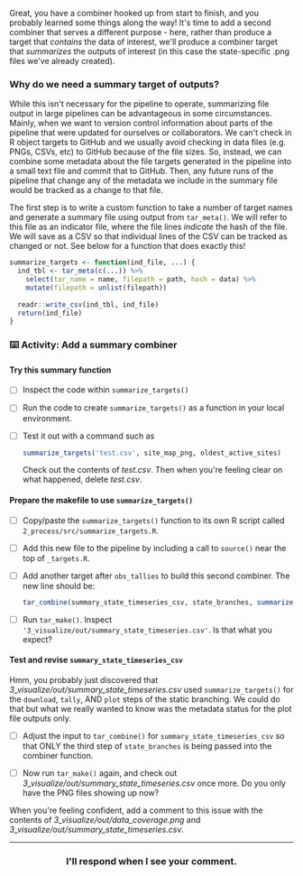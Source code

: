 Great, you have a combiner hooked up from start to finish, and you probably learned some things along the way! It's time to add a second combiner that serves a different purpose - here, rather than produce a target that _contains_ the data of interest, we'll produce a combiner target that _summarizes_ the outputs of interest (in this case the state-specific .png files we've already created).

### Why do we need a summary target of outputs?

While this isn't necessary for the pipeline to operate, summarizing file output in large pipelines can be advantageous in some circumstances. Mainly, when we want to version control information about parts of the pipeline that were updated for ourselves or collaborators. We can't check in R object targets to GitHub and we usually avoid checking in data files (e.g. PNGs, CSVs, etc) to GitHub because of the file sizes. So, instead, we can combine some metadata about the file targets generated in the pipeline into a small text file and commit that to GitHub. Then, any future runs of the pipeline that change any of the metadata we include in the summary file would be tracked as a change to that file.

The first step is to write a custom function to take a number of target names and generate a summary file using output from `tar_meta()`. We will refer to this file as an indicator file, where the file lines *indicate* the hash of the file. We will save as a CSV so that individual lines of the CSV can be tracked as changed or not. See below for a function that does exactly this!

```r
summarize_targets <- function(ind_file, ...) {
  ind_tbl <- tar_meta(c(...)) %>% 
    select(tar_name = name, filepath = path, hash = data) %>% 
    mutate(filepath = unlist(filepath))
  
  readr::write_csv(ind_tbl, ind_file)
  return(ind_file)
}
```

### :keyboard: Activity: Add a summary combiner

#### Try this summary function

- [ ] Inspect the code within `summarize_targets()`

- [ ] Run the code to create `summarize_targets()` as a function in your local environment.

- [ ] Test it out with a command such as
  ```r
  summarize_targets('test.csv', site_map_png, oldest_active_sites)
  ```
  Check out the contents of *test.csv*. Then when you're feeling clear on what happened, delete *test.csv*.

#### Prepare the makefile to use `summarize_targets()`

- [ ] Copy/paste the `summarize_targets()` function to its own R script called `2_process/src/summarize_targets.R`.

- [ ] Add this new file to the pipeline by including a call to `source()` near the top of `_targets.R`.

- [ ] Add another target after `obs_tallies` to build this second combiner. The new line should be:
  ```r
  tar_combine(summary_state_timeseries_csv, state_branches, summarize_targets('3_visualize/out/summary_state_timeseries.csv', !!!.x), format="file")
  ```

- [ ] Run `tar_make()`. Inspect `'3_visualize/out/summary_state_timeseries.csv'`. Is that what you expect?

#### Test and revise `summary_state_timeseries_csv`

Hmm, you probably just discovered that *3_visualize/out/summary_state_timeseries.csv* used `summarize_targets()` for the `download`, `tally`, AND `plot` steps of the static branching. We could do that but what we really wanted to know was the metadata status for the plot file outputs only. 

- [ ] Adjust the input to `tar_combine()` for `summary_state_timeseries_csv` so that ONLY the third step of `state_branches` is being passed into the combiner function.

- [ ] Now run `tar_make()` again, and check out *3_visualize/out/summary_state_timeseries.csv* once more. Do you only have the PNG files showing up now?

When you're feeling confident, add a comment to this issue with the contents of *3_visualize/out/data_coverage.png* and *3_visualize/out/summary_state_timeseries.csv*.

<hr><h3 align="center">I'll respond when I see your comment.</h3>
